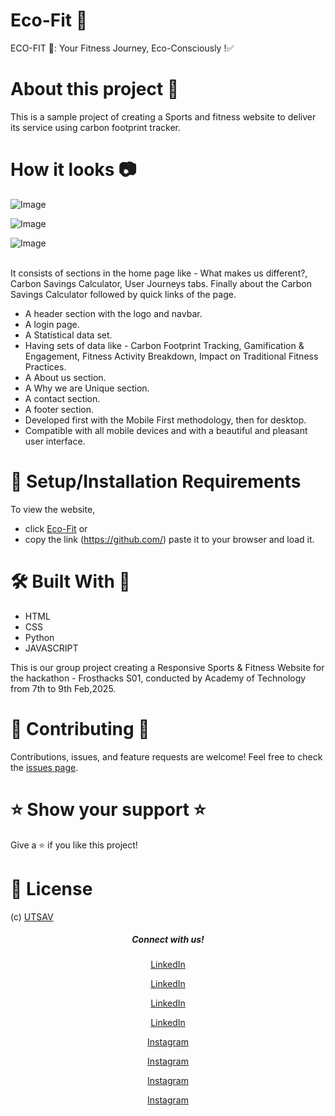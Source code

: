 # Eco-Fit 🌱

ECO-FIT 🌱: Your Fitness Journey, Eco-Consciously !✅

# About this project 🚀
This is a sample project of creating a Sports and fitness website to deliver its service using carbon footprint tracker.

# How it looks 📷

![Image](https://github.com/user-attachments/assets/e24518c5-ce2b-4605-ae56-63537bdf5c41)

![Image](https://github.com/user-attachments/assets/3fa3c17e-a899-4799-aff2-04a57e93184c)

![Image](https://github.com/user-attachments/assets/15faecea-4eaf-48c5-9b67-1cc351e2035c)

<br>
It consists of sections in the home page like - What makes us different?, Carbon Savings Calculator, User Journeys tabs. Finally about the Carbon Savings Calculator followed by quick links of the page.

* A header section with the logo and navbar.
* A login page.
* A Statistical data set.
* Having sets of data like - Carbon Footprint Tracking, Gamification & Engagement, Fitness Activity Breakdown, Impact on Traditional Fitness Practices.
* A About us section.
* A Why we are Unique section.
* A contact section.
* A footer section.
* Developed first with the Mobile First methodology, then for desktop.
* Compatible with all mobile devices and with a beautiful and pleasant user interface.

 


# 🚀 Setup/Installation Requirements

To view the website, 
* click [Eco-Fit](https://github.com/)
or 
* copy the link (https://github.com/) paste it to your browser and load it.  

# 🛠 Built With 💚

* HTML
* CSS
* Python
* JAVASCRIPT


This is our group project creating a Responsive Sports & Fitness Website for the hackathon - Frosthacks S01, conducted by Academy of Technology from 7th to 9th Feb,2025.

# 🤝 Contributing 🤝

Contributions, issues, and feature requests are welcome! Feel free to check the [issues page](/issues).

# ⭐️ Show your support ⭐️

Give a ⭐️ if you like this project!


# 📝 License
(c) [UTSAV](https://github.com/Utsav9163) 

<h5 align="center">Connect with us!</h5>

  <p align="center">
    <a href="https://www.linkedin.com/in/utsav-kumar-gupta-3986a228a" target="_blank">LinkedIn</a>
  </p>
 <p align="center">
    <a href="https://www.linkedin.com/in/sumit--chatterjee?utm_source=share&utm_campaign=share_via&utm_content=profile&utm_medium=android_app" target="_blank">LinkedIn</a>
  </p>
   <p align="center">
    <a href="https://www.linkedin.com/in/sumit-bhagat-a941762b4/" target="_blank">LinkedIn</a>
  </p>
   <p align="center">
    <a href="https://www.linkedin.com/in/animesh-chandra-925404203?utm_source=share&utm_campaign=share_via&utm_content=profile&utm_medium=android_app" target="_blank">LinkedIn</a>
  </p>
   <p align="center">
    <a href="https://www.instagram.com/___.unconscious.___" target="_blank">Instagram</a>
  </p>
     <p align="center">
    <a href="https://www.instagram.com/sumit__chatterjee?igsh=MWw3dXJhNmZsaGdxZQ==" target="_blank">Instagram</a>
  </p>
     <p align="center">
    <a href="https://www.instagram.com/sumit_bhagat_2004/" target="_blank">Instagram</a>
  </p>
     <p align="center">
    <a href="" target="_blank">Instagram</a>
  </p>

